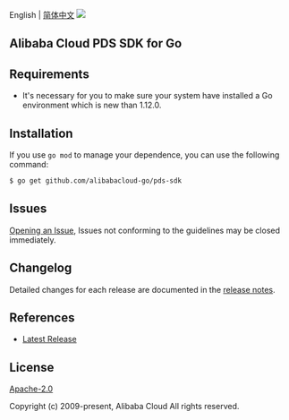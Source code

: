 English | [简体中文](README-CN.md)
![](https://aliyunsdk-pages.alicdn.com/icons/AlibabaCloud.svg)

## Alibaba Cloud PDS SDK for Go

## Requirements
- It's necessary for you to make sure your system have installed a Go environment which is new than 1.12.0.

## Installation
If you use `go mod` to manage your dependence, you can use the following command:

```sh
$ go get github.com/alibabacloud-go/pds-sdk
```

## Issues
[Opening an Issue](https://github.com/aliyun/alibabacloud-pds-sdk/issues/new), Issues not conforming to the guidelines may be closed immediately.

## Changelog
Detailed changes for each release are documented in the [release notes](./ChangeLog.txt).

## References
* [Latest Release](https://github.com/aliyun/alibabacloud-pds-sdk/tree/master/ccppath-sdk/go)

## License
[Apache-2.0](http://www.apache.org/licenses/LICENSE-2.0)

Copyright (c) 2009-present, Alibaba Cloud All rights reserved.